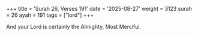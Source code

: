 +++
title = 'Surah 26, Verses 191'
date = '2025-08-27'
weight = 3123
surah = 26
ayah = 191
tags = ["lord"]
+++

And your Lord is certainly the Almighty, Most Merciful.